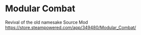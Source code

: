 # Modular Combat 

Revival of the old namesake Source Mod
https://store.steampowered.com/app/349480/Modular_Combat/
